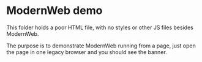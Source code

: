 ModernWeb demo
==============

This folder holds a poor HTML file, with no styles or other JS files besides ModernWeb.

The purpose is to demonstrate ModernWeb running from a page, just open the page in one
legacy browser and you should see the banner.